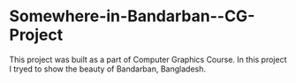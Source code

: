 # Somewhere-in-Bandarban--CG-Project
 This project was built as a part of Computer Graphics Course. In this project I tryed to show the beauty of Bandarban, Bangladesh.
